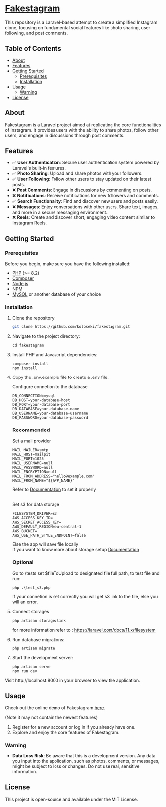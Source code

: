 # [Fakestagram](https://fakestagram.fly.dev)
This repository is a Laravel-based attempt to create a simplified Instagram clone, focusing on fundamental social features like photo sharing, user following, and post comments.

## Table of Contents

- [About](#about)
- [Features](#features)
- [Getting Started](#getting-started)
    - [Prerequisites](#prerequisites)
    - [Installation](#installation)
- [Usage](#usage)
    - [Warning](#Warning)
- [License](#license)

## About

Fakestagram is a Laravel project aimed at replicating the core functionalities of Instagram. It provides users with the ability to share photos, follow other users, and engage in discussions through post comments.

## Features

-  ✅ **User Authentication**: Secure user authentication system powered by Laravel's built-in features.
-  ✅ **Photo Sharing**: Upload and share photos with your followers.
-  ✅ **User Following**: Follow other users to stay updated on their latest posts.
- ❌  **Post Comments**: Engage in discussions by commenting on posts.
- ❌  **Notifications**: Receive notifications for new followers and comments.
- ✅  **Search Functionality**: Find and discover new users and posts easily.
- ❌  **Messages**: Enjoy conversations with other users. Share text, images, and more in a secure messaging environment..
- ❌  **Reels**: Create and discover short, engaging video content similar to Instagram Reels.

## Getting Started

### Prerequisites

Before you begin, make sure you have the following installed:

- [PHP](https://www.php.net/) (>= 8.2)
- [Composer](https://getcomposer.org/)
- [Node.js](https://nodejs.org/)
- [NPM](https://www.npmjs.com/)
- [MySQL](https://www.mysql.com/) or another database of your choice

### Installation

1. Clone the repository:

   ```bash
   git clone https://github.com/koloseki/fakestagram.git
   ```
2. Navigate to the project directory:

    ```
   cd fakestagram
   ```

3. Install PHP and Javascript dependencies:

    ```
    composer install
    npm install
   ```

4. Copy the .env.example file to create a .env file:

    Configure connetion to the database
    ```
    DB_CONNECTION=mysql
    DB_HOST=your-database-host
    DB_PORT=your-database-port
    DB_DATABASE=your-database-name
    DB_USERNAME=your-database-username
    DB_PASSWORD=your-database-password
    ```
    <h3>Recommended</h3>   
    
    Set a mail provider <br>
    ```
    MAIL_MAILER=smtp
    MAIL_HOST=mailpit
    MAIL_PORT=1025
    MAIL_USERNAME=null
    MAIL_PASSWORD=null
    MAIL_ENCRYPTION=null
    MAIL_FROM_ADDRESS="hello@example.com"
    MAIL_FROM_NAME="${APP_NAME}"
   ```
    Refer to [Documentation](https://laravel.com/docs/11.x/mail#main-content) to set it properly
    <br><br>
    
    Set s3 for data storage  
    ```
    FILESYSTEM_DRIVER=s3
    AWS_ACCESS_KEY_ID=
    AWS_SECRET_ACCESS_KEY=
    AWS_DEFAULT_REGION=eu-central-1
    AWS_BUCKET=
    AWS_USE_PATH_STYLE_ENDPOINT=false
    ```
   Else the app will save file locally <br>
    If you want to know more about storage setup [Documentation](https://laravel.com/docs/11.x/filesystem#amazon-s3-compatible-filesystems)

    <h3>Optional</h3>
    Go to /tests set $fileToUpload to designated file full path, to test file and run:

    ```
    php .\test_s3.php
   ```
    If your connetion is set correctly you will get s3 link to the file, else you will an error.


5. Connect storages
    ```
    php artisan storage:link
    ```
   for more information refer to : https://laravel.com/docs/11.x/filesystem



6. Run database migrations:

    ```
   php artisan migrate
   ```

7. Start the development server:

    ```
   php artisan serve
    npm run dev
   ```

Visit http://localhost:8000 in your browser to view the application.


## Usage
Check out the online demo of Fakestagram [here](https://fakestagram.fly.dev).

(Note it may not contain the newest features)

1. Register for a new account or log in if you already have one.
2. Explore and enjoy the core features of Fakestagram.

### Warning

- **Data Loss Risk**: Be aware that this is a development version. Any data you input into the application, such as photos, comments, or messages, might be subject to loss or changes. Do not use real, sensitive information.

## License

This project is open-source and available under the MIT License.
